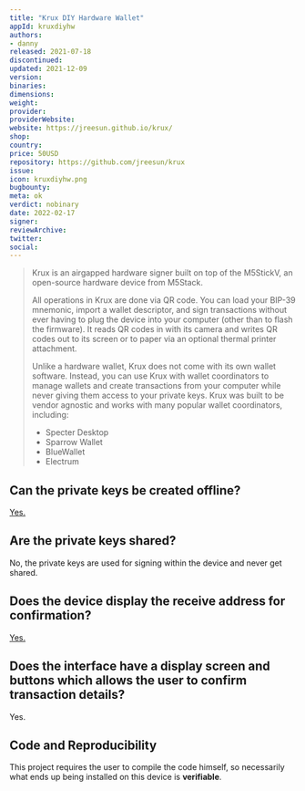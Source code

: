 ```yaml
---
title: "Krux DIY Hardware Wallet"
appId: kruxdiyhw
authors:
- danny
released: 2021-07-18
discontinued: 
updated: 2021-12-09
version: 
binaries: 
dimensions: 
weight: 
provider: 
providerWebsite: 
website: https://jreesun.github.io/krux/
shop: 
country: 
price: 50USD
repository: https://github.com/jreesun/krux
issue: 
icon: kruxdiyhw.png
bugbounty: 
meta: ok
verdict: nobinary
date: 2022-02-17
signer: 
reviewArchive: 
twitter: 
social: 
---
```


> Krux is an airgapped hardware signer built on top of the M5StickV, an open-source hardware device from M5Stack.
>
> All operations in Krux are done via QR code. You can load your BIP-39 mnemonic, import a wallet descriptor, and sign transactions without ever having to plug the device into your computer (other than to flash the firmware). It reads QR codes in with its camera and writes QR codes out to its screen or to paper via an optional thermal printer attachment.
>
> Unlike a hardware wallet, Krux does not come with its own wallet software. Instead, you can use Krux with wallet coordinators to manage wallets and create transactions from your computer while never giving them access to your private keys. Krux was built to be vendor agnostic and works with many popular wallet coordinators, including:
>
> - Specter Desktop
> - Sparrow Wallet
> - BlueWallet
> - Electrum

## Can the private keys be created offline?

[Yes. ](https://jreesun.github.io/krux/getting-started/generating-a-mnemonic/)

## Are the private keys shared? 

No, the private keys are used for signing within the device and never get shared.

## Does the device display the receive address for confirmation?

[Yes.](https://jreesun.github.io/krux/getting-started/using-a-single-key-wallet/#send-coins)

## Does the interface have a display screen and buttons which allows the user to confirm transaction details?

Yes.

## Code and Reproducibility

This project requires the user to compile the code himself, so necessarily what ends up being installed on this device is **verifiable**.
